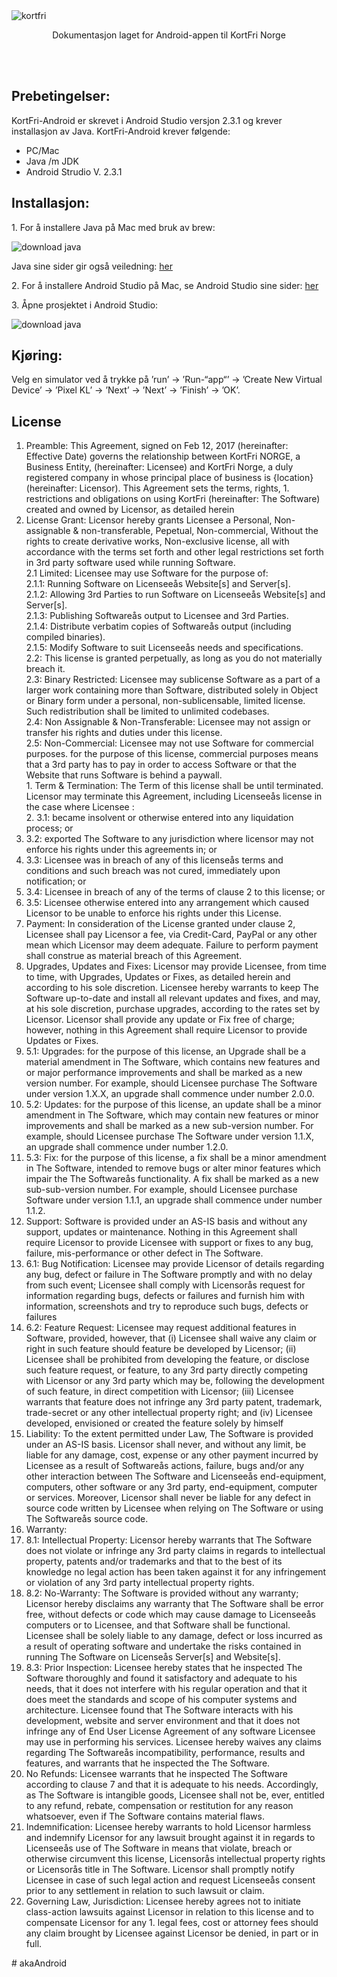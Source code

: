 <meta http-equiv="Content-Type" content="text/html; charset=utf-8" />
<html>
<body>

<img src="https://github.com/jorgenskevik/ecardholder-android/blob/master/app/src/main/res/drawable/kortfri.png" alt="kortfri" align="middle">

<p align="center"> Dokumentasjon laget for Android-appen til KortFri Norge</p>
<br>
<br>
<H2>Prebetingelser:</H2>
<p>KortFri-Android er skrevet i Android Studio versjon 2.3.1 og krever installasjon av Java. KortFri-Android krever f&oslash;lgende:</p>
<ul>
    <li>PC/Mac</li>
    <li>Java /m JDK</li>
    <li>Android Strudio V. 2.3.1</li>
</ul>
<H2>Installasjon:</H2>
<p>1. For &aring; installere Java p&aring; Mac med bruk av brew:</p>
<img src="https://github.com/jorgenskevik/ecardholder-android/blob/master/app/src/main/res/drawable/javadownload.png" alt="download java"  align="middle"> <br>
<p>Java sine sider gir ogs&aring; veiledning: <a href="https://java.com/en/download/help/mac_install.xml">her</a></p>
<p>2. For &aring; installere Android Studio p&aring; Mac, se Android Studio sine sider: <a href="https://developer.android.com/studio/index.html">her</a></p>
<p>3. &Aring;pne prosjektet i Android Studio:</p>
<img src="https://github.com/jorgenskevik/ecardholder-android/blob/master/app/src/main/res/drawable/androiddownload.png" alt="download java"  align="middle"> <br>
<H2>Kj&oslash;ring:</H2>
<p>Velg en simulator ved &aring; trykke p&aring; &rsquo;run&rsquo; -> &rsquo;Run-&ldquo;app&ldquo;&rsquo; -> &rsquo;Create New Virtual Device&rsquo; -> &rsquo;Pixel KL&rsquo; -> &rsquo;Next&rsquo; -> &rsquo;Next&rsquo; -> &rsquo;Finish&rsquo; -> &rsquo;OK&rsquo;.
</p>
<H2>License</H2>
<ol>
    <li>Preamble: This Agreement, signed on Feb 12, 2017 (hereinafter: Effective Date) governs the relationship between KortFri NORGE, a Business Entity, (hereinafter: Licensee) and KortFri Norge, a duly registered company in whose principal place of business is {location} (hereinafter: Licensor). This Agreement sets the terms, rights, 1.	restrictions and obligations on using KortFri (hereinafter: The Software) created and owned by Licensor, as detailed herein
    </li>
    <li>License Grant:  Licensor hereby grants Licensee a Personal, Non-assignable & non-transferable, Pepetual, Non-commercial, Without the rights to create derivative works, Non-exclusive license, all with accordance with the terms set forth and other legal restrictions set forth in 3rd party software used while running Software.
        <br>2.1 Limited: Licensee may use Software for the purpose of:
        <br>2.1.1: Running Software on Licensee&aring;s Website[s] and Server[s].
        <br>2.1.2: Allowing 3rd Parties to run Software on Licensee&aring;s Website[s] and Server[s].
        <br>2.1.3: Publishing Software&aring;s output to Licensee and 3rd Parties.
        <br>2.1.4: Distribute verbatim copies of Software&aring;s output (including compiled binaries).
        <br>2.1.5: Modify Software to suit Licensee&aring;s needs and specifications.
        <br>2.2: This license is granted perpetually, as long as you do not materially breach it.
        <br>2.3: Binary Restricted: Licensee may sublicense Software as a part of a larger work containing more than Software, distributed solely in Object or Binary form under a personal, non-sublicensable, limited license. Such redistribution shall be limited to unlimited codebases.
        <br>2.4: Non Assignable & Non-Transferable: Licensee may not assign or transfer his rights and duties under this license.
        <br>2.5: Non-Commercial: Licensee may not use Software for commercial purposes. for the purpose of this license, commercial purposes means that a 3rd party has to pay in order to access Software or that the Website that runs Software is behind a paywall.
        <br>1. Term & Termination:  The Term of this license shall be until terminated. Licensor may terminate this Agreement, including Licensee&aring;s license in the case where Licensee :
        <br>2.	3.1: became insolvent or otherwise entered into any liquidation process; or
    </li>
    <li>
        3.2: exported The Software to any jurisdiction where licensor may not enforce his rights under this agreements in; or
    </li>
    <li>
        3.3: Licensee was in breach of any of this license&aring;s terms and conditions and such breach was not cured, immediately upon notification; or
    </li>
    <li>
        3.4: Licensee in breach of any of the terms of clause 2 to this license; or
    </li>
    <li>
        3.5: Licensee otherwise entered into any arrangement which caused Licensor to be unable to enforce his rights under this License.
    </li>
    <li>
        Payment: In consideration of the License granted under clause 2, Licensee shall pay Licensor a fee, via Credit-Card, PayPal or any other mean which Licensor may deem adequate. Failure to perform payment shall construe as material breach of this Agreement.
    </li>
    <li>
        Upgrades, Updates and Fixes: Licensor may provide Licensee, from time to time, with Upgrades, Updates or Fixes, as detailed herein and according to his sole discretion. Licensee hereby warrants to keep The Software up-to-date and install all relevant updates and fixes, and may, at his sole discretion, purchase upgrades, according to the rates set by Licensor. Licensor shall provide any update or Fix free of charge; however, nothing in this Agreement shall require Licensor to provide Updates or Fixes.
    </li>
    <li>
        5.1: Upgrades: for the purpose of this license, an Upgrade shall be a material amendment in The Software, which contains new features and or major performance improvements and shall be marked as a new version number. For example, should Licensee purchase The Software under version 1.X.X, an upgrade shall commence under number 2.0.0.
    </li>
    <li>
        5.2: Updates: for the purpose of this license, an update shall be a minor amendment in The Software, which may contain new features or minor improvements and shall be marked as a new sub-version number. For example, should Licensee purchase The Software under version 1.1.X, an upgrade shall commence under number 1.2.0.
    </li>
    <li>
        5.3: Fix: for the purpose of this license, a fix shall be a minor amendment in The Software, intended to remove bugs or alter minor features which impair the The Software&aring;s functionality. A fix shall be marked as a new sub-sub-version number. For example, should Licensee purchase Software under version 1.1.1, an upgrade shall commence under number 1.1.2.
    </li>
    <li>
        Support: Software is provided under an AS-IS basis and without any support, updates or maintenance. Nothing in this Agreement shall require Licensor to provide Licensee with support or fixes to any bug, failure, mis-performance or other defect in The Software.
    </li>
    <li>
        6.1: Bug Notification: Licensee may provide Licensor of details regarding any bug, defect or failure in The Software promptly and with no delay from such event; Licensee shall comply with Licensor&aring;s request for information regarding bugs, defects or failures and furnish him with information, screenshots and try to reproduce such bugs, defects or failures
    </li>
    <li>
        6.2: Feature Request: Licensee may request additional features in Software, provided, however, that (i) Licensee shall waive any claim or right in such feature should feature be developed by Licensor; (ii) Licensee shall be prohibited from developing the feature, or disclose such feature request, or feature, to any 3rd party directly competing with Licensor or any 3rd party which may be, following the development of such feature, in direct competition with Licensor; (iii) Licensee warrants that feature does not infringe any 3rd party patent, trademark, trade-secret or any other intellectual property right; and (iv) Licensee developed, envisioned or created the feature solely by himself
    </li>
    <li>
        Liability: To the extent permitted under Law, The Software is provided under an AS-IS basis. Licensor shall never, and without any limit, be liable for any damage, cost, expense or any other payment incurred by Licensee as a result of Software&aring;s actions, failure, bugs and/or any other interaction between The Software and Licensee&aring;s end-equipment, computers, other software or any 3rd party, end-equipment, computer or services. Moreover, Licensor shall never be liable for any defect in source code written by Licensee when relying on The Software or using The Software&aring;s source code.
    </li>
    <li>
        Warranty:
    </li>
    <li>
        8.1: Intellectual Property: Licensor hereby warrants that The Software does not violate or infringe any 3rd party claims in regards to intellectual property, patents and/or trademarks and that to the best of its knowledge no legal action has been taken against it for any infringement or violation of any 3rd party intellectual property rights.
    </li>
    <li>
        8.2: No-Warranty: The Software is provided without any warranty; Licensor hereby disclaims any warranty that The Software shall be error free, without defects or code which may cause damage to Licensee&aring;s computers or to Licensee, and that Software shall be functional. Licensee shall be solely liable to any damage, defect or loss incurred as a result of operating software and undertake the risks contained in running The Software on License&aring;s Server[s] and Website[s].
    </li>
    <li>
        8.3: Prior Inspection: Licensee hereby states that he inspected The Software thoroughly and found it satisfactory and adequate to his needs, that it does not interfere with his regular operation and that it does meet the standards and scope of his computer systems and architecture. Licensee found that The Software interacts with his development, website and server environment and that it does not infringe any of End User License Agreement of any software Licensee may use in performing his services. Licensee hereby waives any claims regarding The Software&aring;s incompatibility, performance, results and features, and warrants that he inspected the The Software.
    </li>
    <li>
        No Refunds: Licensee warrants that he inspected The Software according to clause 7 and that it is adequate to his needs. Accordingly, as The Software is intangible goods, Licensee shall not be, ever, entitled to any refund, rebate, compensation or restitution for any reason whatsoever, even if The Software contains material flaws.
    </li>
    <li>
        Indemnification: Licensee hereby warrants to hold Licensor harmless and indemnify Licensor for any lawsuit brought against it in regards to Licensee&aring;s use of The Software in means that violate, breach or otherwise circumvent this license, Licensor&aring;s intellectual property rights or Licensor&aring;s title in The Software. Licensor shall promptly notify Licensee in case of such legal action and request Licensee&aring;s consent prior to any settlement in relation to such lawsuit or claim.
    </li>
    <li>
        Governing Law, Jurisdiction: Licensee hereby agrees not to initiate class-action lawsuits against Licensor in relation to this license and to compensate Licensor for any 1.	legal fees, cost or attorney fees should any claim brought by Licensee against Licensor be denied, in part or in full.
</ol>
</body>
</html>
# akaAndroid
